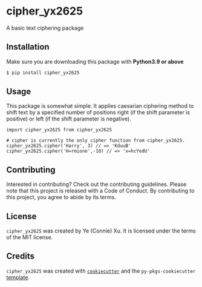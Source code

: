 # cipher_yx2625

A basic text ciphering package

## Installation

Make sure you are downloading this package with **Python3.9 or above** 
```bash
$ pip install cipher_yx2625
```

## Usage

This package is somewhat simple. It applies caesarian ciphering method to shift text by a specified number of positions right (if the shift parameter is positive) or left (if the shift parameter is negative). 

```python:
import cipher_yx2625 from cipher_yx2625

# cipher is currently the only cipher function from cipher_yx2625. 
cipher_yx2625.cipher('Harry', 3) // => 'KduuB'
cipher_yx2625.cipher('H=rmione',-10) // => 'x=hcYedU'
```

## Contributing

Interested in contributing? Check out the contributing guidelines. Please note that this project is released with a Code of Conduct. By contributing to this project, you agree to abide by its terms.

## License

`cipher_yx2625` was created by Ye (Connie) Xu. It is licensed under the terms of the MIT license.

## Credits

`cipher_yx2625` was created with [`cookiecutter`](https://cookiecutter.readthedocs.io/en/latest/) and the `py-pkgs-cookiecutter` [template](https://github.com/py-pkgs/py-pkgs-cookiecutter).
